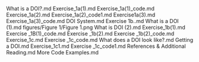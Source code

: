 What is a DOI?.md
Exercise_1a(1).md
Exercise_1a(1)_code.md
Exercise_1a(2).md
Exercise_1a(2)_code1.md
Exercise1a(3).md
Exercise_1a(3)_code.md
DOI System.md
Exercise 1b..md
What is a DOI (1).md
figures/Figure 1/Figure 1.png
What is DOI (2).md
Exercise_1b(1).md
Exercise _1B(1)_code.md
Exercise _1b(2).md
Exercise _1b(2)_code.md
Exercise_1c.md
Exercise _1c_code.md
 What does a DOI look like?.md
Getting a DOI.md
Exercise_1c1.md
Exercise _1c_code1.md
References & Additional Reading.md
More Code Examples.md
